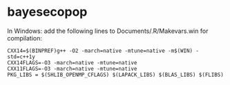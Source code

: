 # bayesecopop

In Windows: add the following lines to Documents/.R/Makevars.win 
for compilation:

```
CXX14=$(BINPREF)g++ -O2 -march=native -mtune=native -m$(WIN) -std=c++1y
CXX14FLAGS=-O3 -march=native -mtune=native
CXX11FLAGS=-O3 -march=native -mtune=native
PKG_LIBS = $(SHLIB_OPENMP_CFLAGS) $(LAPACK_LIBS) $(BLAS_LIBS) $(FLIBS)
```
